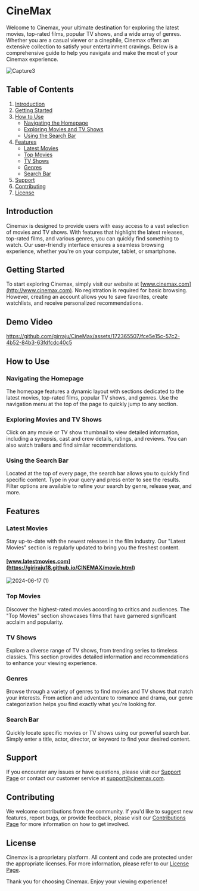 # CineMax

Welcome to Cinemax, your ultimate destination for exploring the latest movies, top-rated films, popular TV shows, and a wide array of genres. Whether you are a casual viewer or a cinephile, Cinemax offers an extensive collection to satisfy your entertainment cravings. Below is a comprehensive guide to help you navigate and make the most of your Cinemax experience.

![Capture3](https://github.com/girraju/CineMax/assets/172365507/d2f12cf9-c9bc-45fd-9bdb-8b7585b10645)



## Table of Contents
1. [Introduction](#introduction)
2. [Getting Started](#getting-started)
3. [How to Use](#how-to-use)
    - [Navigating the Homepage](#navigating-the-homepage)
    - [Exploring Movies and TV Shows](#exploring-movies-and-tv-shows)
    - [Using the Search Bar](#using-the-search-bar)
4. [Features](#features)
    - [Latest Movies](#latest-movies)
    - [Top Movies](#top-movies)
    - [TV Shows](#tv-shows)
    - [Genres](#genres)
    - [Search Bar](#search-bar)
5. [Support](#support)
6. [Contributing](#contributing)
7. [License](#license)

## Introduction

Cinemax is designed to provide users with easy access to a vast selection of movies and TV shows. With features that highlight the latest releases, top-rated films, and various genres, you can quickly find something to watch. Our user-friendly interface ensures a seamless browsing experience, whether you're on your computer, tablet, or smartphone.

## Getting Started

To start exploring Cinemax, simply visit our website at [www.cinemax.com](http://www.cinemax.com). No registration is required for basic browsing. However, creating an account allows you to save favorites, create watchlists, and receive personalized recommendations.

## Demo Video

https://github.com/girraju/CineMax/assets/172365507/fce5e15c-57c2-4b52-84b3-63fdfcdc40c5

## How to Use

### Navigating the Homepage
The homepage features a dynamic layout with sections dedicated to the latest movies, top-rated films, popular TV shows, and genres. Use the navigation menu at the top of the page to quickly jump to any section.

### Exploring Movies and TV Shows
Click on any movie or TV show thumbnail to view detailed information, including a synopsis, cast and crew details, ratings, and reviews. You can also watch trailers and find similar recommendations.

### Using the Search Bar
Located at the top of every page, the search bar allows you to quickly find specific content. Type in your query and press enter to see the results. Filter options are available to refine your search by genre, release year, and more.
## Features

### Latest Movies
Stay up-to-date with the newest releases in the film industry. Our "Latest Movies" section is regularly updated to bring you the freshest content.

#### [www.latestmovies.com](https://giriraju18.github.io/CINEMAX/movie.html)

![2024-06-17 (1)](https://github.com/girraju/CineMax/assets/172365507/ed746bf5-1117-4f85-9f5a-7a3b20671e50)

### Top Movies
Discover the highest-rated movies according to critics and audiences. The "Top Movies" section showcases films that have garnered significant acclaim and popularity.

### TV Shows
Explore a diverse range of TV shows, from trending series to timeless classics. This section provides detailed information and recommendations to enhance your viewing experience.

### Genres
Browse through a variety of genres to find movies and TV shows that match your interests. From action and adventure to romance and drama, our genre categorization helps you find exactly what you're looking for.

### Search Bar
Quickly locate specific movies or TV shows using our powerful search bar. Simply enter a title, actor, director, or keyword to find your desired content.



## Support

If you encounter any issues or have questions, please visit our [Support Page](http://www.cinemax.com/support) or contact our customer service at support@cinemax.com.

## Contributing

We welcome contributions from the community. If you'd like to suggest new features, report bugs, or provide feedback, please visit our [Contributions Page](http://www.cinemax.com/contribute) for more information on how to get involved.

## License

Cinemax is a proprietary platform. All content and code are protected under the appropriate licenses. For more information, please refer to our [License Page](http://www.cinemax.com/license).

Thank you for choosing Cinemax. Enjoy your viewing experience!
